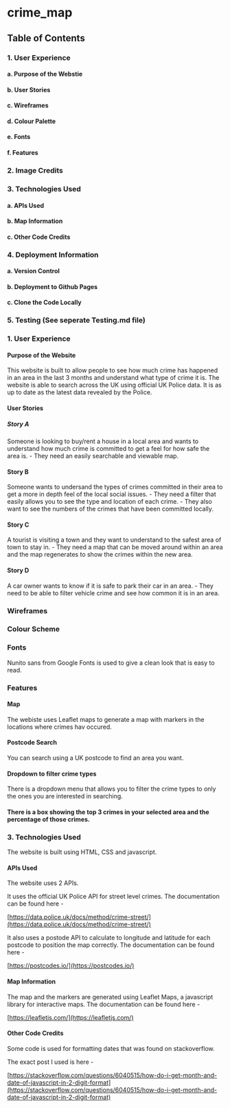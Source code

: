 # crime_map

## Table of Contents

### 1. User Experience
#### a. Purpose of the Webstie
#### b. User Stories
#### c. Wireframes
#### d. Colour Palette
#### e. Fonts
#### f. Features

### 2. Image Credits

### 3. Technologies Used
#### a. APIs Used
#### b. Map Information
#### c. Other Code Credits

### 4. Deployment Information
#### a. Version Control
#### b. Deployment to Github Pages
#### c. Clone the Code Locally

### 5. Testing (See seperate Testing.md file)


### 1. User Experience

#### Purpose of the Website

This website is built to allow people to see how much crime has happened in an area in the last 3 months and understand what type of crime it is. The website is able to search across the UK using official UK Police data. It is as up to date as the latest data revealed by the Police.

#### User Stories

##### Story A

Someone is looking to buy/rent a house in a local area and wants to understand how much crime is committed to get a feel for how safe the area is.
    - They need an easily searchable and viewable map.

#### Story B

Someone wants to undersand the types of crimes committed in their area to get a more in depth feel of the local social issues.
    - They need a filter that easily allows you to see the type and location of each crime. 
    - They also want to see the numbers of the crimes that have been committed locally.

#### Story C

A tourist is visiting a town and they want to understand to the safest area of town to stay in.
    - They need a map that can be moved around within an area and the map regenerates to show the crimes within the new area.

#### Story D

A car owner wants to know if it is safe to park their car in an area.
    - They need to be able to filter vehicle crime and see how common it is in an area.


### Wireframes

### Colour Scheme

### Fonts

Nunito sans from Google Fonts is used to give a clean look that is easy to read.

### Features

#### Map

The webiste uses Leaflet maps to generate a map with markers in the locations where crimes hav occured.

#### Postcode Search

You can search using a UK postcode to find an area you want.

#### Dropdown to filter crime types

There is a dropdown menu that allows you to filter the crime types to only the ones you are interested in searching.

#### There is a box showing the top 3 crimes in your selected area and the percentage of those crimes.


### 3. Technologies Used
The website is built using HTML, CSS and javascript.

#### APIs Used

The website uses 2 APIs.

It uses the official UK Police API for street level crimes. The documentation can be found here -

[https://data.police.uk/docs/method/crime-street/](https://data.police.uk/docs/method/crime-street/)

It also uses a postode API to calculate to longitude and latitude for each postcode to position the map correctly. The documentation can be found here -

[https://postcodes.io/](https://postcodes.io/)

#### Map Information

The map and the markers are generated using Leaflet Maps, a javascript library for interactive maps. The documentation can be found here -

[https://leafletjs.com/](https://leafletjs.com/)


#### Other Code Credits

Some code is used for formatting dates that was found on stackoverflow.

The exact post I used is here - 

[https://stackoverflow.com/questions/6040515/how-do-i-get-month-and-date-of-javascript-in-2-digit-format](https://stackoverflow.com/questions/6040515/how-do-i-get-month-and-date-of-javascript-in-2-digit-format)

